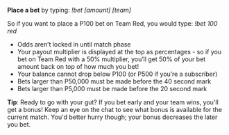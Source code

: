 **Place a bet** by typing: *!bet [amount] [team]*

So if you want to place a P100 bet on Team Red, you would type: *!bet 100 red*

* Odds aren’t locked in until match phase
* Your payout multiplier is displayed at the top as percentages - so if you bet on Team Red with a 50% multiplier, you’ll get 50% of your bet amount back on top of how much you bet!
* Your balance cannot drop below P100 (or P500 if you’re a subscriber)
* Bets larger than P50,000 must be made before the 40 second mark
* Bets larger than P5,000 must be made before the 20 second mark

**Tip**: Ready to go with your gut?  If you bet early and your team wins, you'll get a bonus!  Keep an eye on the chat to see what bonus is available for the current match.  You'd better hurry though; your bonus decreases the later you bet.